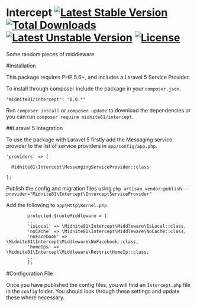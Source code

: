 # Intercept [![Latest Stable Version](https://poser.pugx.org/midnite81/intercept/version)](https://packagist.org/packages/midnite81/intercept) [![Total Downloads](https://poser.pugx.org/midnite81/intercept/downloads)](https://packagist.org/packages/midnite81/intercept) [![Latest Unstable Version](https://poser.pugx.org/midnite81/intercept/v/unstable)](https://packagist.org/packages/midnite81/intercept) [![License](https://poser.pugx.org/midnite81/intercept/license.svg)](https://packagist.org/packages/midnite81/intercept)

Some random pieces of middleware

#Installation

This package requires PHP 5.6+, and includes a Laravel 5 Service Provider.

To install through composer include the package in your `composer.json`.

    "midnite81/intercept": "0.0.*"

Run `composer install` or `composer update` to download the dependencies or you can run `composer require midnite81/intercept`.

##Laravel 5 Integration

To use the package with Laravel 5 firstly add the Messaging service provider to the list of service providers 
in `app/config/app.php`.

    'providers' => [

      Midnite81\Intercept\MessengingServiceProvider::class
              
    ];

    
Publish the config and migration files using 
`php artisan vendor:publish --provider="Midnite81\Intercept\InterceptServiceProvider"`

Add the following to `app\Http\Kernel.php`

            protected $routeMiddleware = [
            ...
            'isLocal' => \Midnite81\Intercept\Middleware\IsLocal::class,
            'noCache' => \Midnite81\Intercept\Middleware\NoCache::class,
            'noFacebook' => \Midnite81\Intercept\Middleware\NoFacebook::class,
            'homeIps' => \Midnite81\Intercept\Middleware\RestrictHomeIp::class,
            ...
            ];
    
#Configuration File

Once you have published the config files, you will find an `Intercept.php` file in the `config` folder. You should
look through these settings and update these where necessary. 

